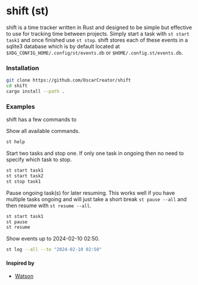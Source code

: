 # shift (st)

shift is a time tracker written in Rust and designed to be simple but effective
to use for tracking time between projects. Simply start a task with `st start task1`
and once finished use `st stop`. shift stores each of these events in a sqlite3 database
which is by default located at `$XDG_CONFIG_HOME/.config/st/events.db` or `$HOME/.config.st/events.db`.


### Installation

```bash
git clone https://github.com/OscarCreator/shift
cd shift
cargo install --path .
```

### Examples

shift has a few commands to 

Show all available commands.
```bash
st help
```

Start two tasks and stop one. If only one task in ongoing then no need to specify
which task to stop.
```bash
st start task1
st start task2
st stop task1
```

Pause ongoing task(s) for later resuming. This works well if you have multiple
tasks ongoing and will just take a short break `st pause --all` and then resume
with `st resume --all`.
```bash
st start task1
st pause
st resume
```

Show events up to 2024-02-10 02:50.
```bash
st log --all --to "2024-02-10 02:50"
```

#### Inspired by
* [Watson](https://github.com/TailorDev/Watson)

